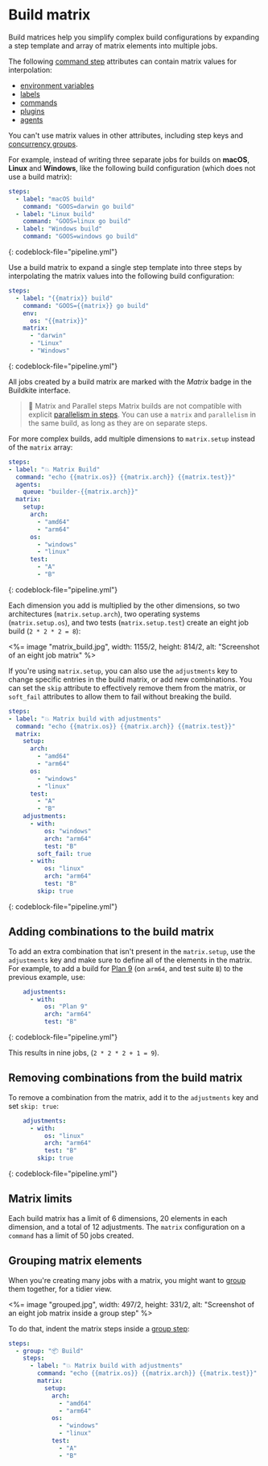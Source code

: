 # Build matrix

Build matrices help you simplify complex build configurations by expanding a step template and array of matrix elements into multiple jobs.


The following [command step](/docs/pipelines/command-step) attributes can contain matrix values for interpolation:

* [environment variables](/docs/pipelines/environment-variables)
* [labels](/docs/pipelines/command-step#label)
* [commands](/docs/pipelines/command-step#command-step-attributes)
* [plugins](/docs/pipelines/command-step#plugins)
* [agents](/docs/pipelines/command-step#agents)

You can't use matrix values in other attributes, including step keys and [concurrency groups](/docs/pipelines/controlling-concurrency#concurrency-groups).

For example, instead of writing three separate jobs for builds on **macOS**, **Linux** and **Windows**, like the following build configuration (which does not use a build matrix):

```yaml
steps:
  - label: "macOS build"
    command: "GOOS=darwin go build"
  - label: "Linux build"
    command: "GOOS=linux go build"
  - label: "Windows build"
    command: "GOOS=windows go build"
```
{: codeblock-file="pipeline.yml"}

Use a build matrix to expand a single step template into three steps by interpolating the matrix values into the following build configuration:

```yaml
steps:
  - label: "{{matrix}} build"
    command: "GOOS={{matrix}} go build"
    env:
      os: "{{matrix}}"
    matrix:
      - "darwin"
      - "Linux"
      - "Windows"
```
{: codeblock-file="pipeline.yml"}


All jobs created by a build matrix are marked with the _Matrix_ badge in the Buildkite interface.

>📘 Matrix and Parallel steps
> Matrix builds are not compatible with explicit <a href="/docs/tutorials/parallel-builds#parallel-jobs">parallelism in steps</a>. You can use a <code>matrix</code> and <code>parallelism</code> in the same build, as long as they are on separate steps.

For more complex builds, add multiple dimensions to `matrix.setup` instead of the `matrix` array:

```yaml
steps:
- label: "💥 Matrix Build"
  command: "echo {{matrix.os}} {{matrix.arch}} {{matrix.test}}"
  agents:
    queue: "builder-{{matrix.arch}}"
  matrix:
    setup:
      arch:
        - "amd64"
        - "arm64"
      os:
        - "windows"
        - "linux"
      test:
        - "A"
        - "B"
```
{: codeblock-file="pipeline.yml"}

Each dimension you add is multiplied by the other dimensions, so two architectures (`matrix.setup.arch`), two operating systems (`matrix.setup.os`), and two tests (`matrix.setup.test`) create an eight job build (`2 * 2 * 2 = 8`):

<%= image "matrix_build.jpg", width: 1155/2, height: 814/2, alt: "Screenshot of an eight job matrix" %>

If you're using `matrix.setup`, you can also use the `adjustments` key to change specific entries in the build matrix, or add new combinations. You can set the `skip` attribute to effectively remove them from the matrix, or `soft_fail` attributes to allow them to fail without breaking the build.

```yaml
steps:
- label: "💥 Matrix build with adjustments"
  command: "echo {{matrix.os}} {{matrix.arch}} {{matrix.test}}"
  matrix:
    setup:
      arch:
        - "amd64"
        - "arm64"
      os:
        - "windows"
        - "linux"
      test:
        - "A"
        - "B"
    adjustments:
      - with:
          os: "windows"
          arch: "arm64"
          test: "B"
        soft_fail: true
      - with:
          os: "linux"
          arch: "arm64"
          test: "B"
        skip: true
```
{: codeblock-file="pipeline.yml"}


## Adding combinations to the build matrix

To add an extra combination that isn't present in the `matrix.setup`, use the `adjustments` key and make sure to define all of the elements in the matrix. For example, to add a build for [Plan 9](https://en.wikipedia.org/wiki/Plan_9_from_Bell_Labs) (on `arm64`, and test suite `B`) to the previous example, use:

```yaml
    adjustments:
      - with:
          os: "Plan 9"
          arch: "arm64"
          test: "B"
```
{: codeblock-file="pipeline.yml"}


This results in nine jobs, (`2 * 2 * 2 + 1 = 9`).

## Removing combinations from the build matrix

To remove a combination from the matrix, add it to the `adjustments` key and set `skip: true`:

```yaml
    adjustments:
      - with:
          os: "linux"
          arch: "arm64"
          test: "B"
        skip: true
```
{: codeblock-file="pipeline.yml"}

## Matrix limits

Each build matrix has a limit of 6 dimensions, 20 elements in each dimension, and a total of 12 adjustments. The `matrix` configuration on a `command` has a limit of 50 jobs created.

## Grouping matrix elements

When you're creating many jobs with a matrix, you might want to [group](/docs/pipelines/group-step) them together, for a tidier view.

<%= image "grouped.jpg", width: 497/2, height: 331/2, alt: "Screenshot of an eight job matrix inside a group step" %>

To do that, indent the matrix steps inside a [group step](/docs/pipelines/group-step):

```yaml
steps:
  - group: "📦 Build"
    steps:
      - label: "💥 Matrix build with adjustments"
        command: "echo {{matrix.os}} {{matrix.arch}} {{matrix.test}}"
        matrix:
          setup:
            arch:
              - "amd64"
              - "arm64"
            os:
              - "windows"
              - "linux"
            test:
              - "A"
              - "B"
```
